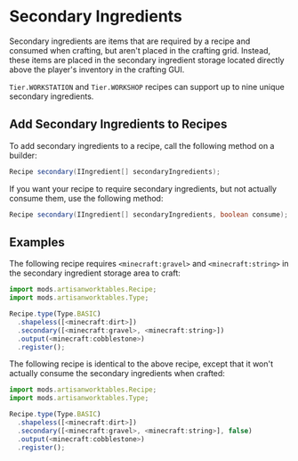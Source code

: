 # Secondary Ingredients

Secondary ingredients are items that are required by a recipe and consumed when crafting, but aren't placed in the crafting grid. Instead, these items are placed in the secondary ingredient storage located directly above the player's inventory in the crafting GUI.

`Tier.WORKSTATION` and `Tier.WORKSHOP` recipes can support up to nine unique secondary ingredients.

## Add Secondary Ingredients to Recipes

To add secondary ingredients to a recipe, call the following method on a builder:

```java
Recipe secondary(IIngredient[] secondaryIngredients);
```

If you want your recipe to require secondary ingredients, but not actually consume them, use the following method:

```java
Recipe secondary(IIngredient[] secondaryIngredients, boolean consume);
```

## Examples

The following recipe requires `<minecraft:gravel>` and `<minecraft:string>` in the secondary ingredient storage area to craft:

```js
import mods.artisanworktables.Recipe;
import mods.artisanworktables.Type;

Recipe.type(Type.BASIC)
  .shapeless([<minecraft:dirt>])
  .secondary([<minecraft:gravel>, <minecraft:string>])
  .output(<minecraft:cobblestone>)
  .register();
```

The following recipe is identical to the above recipe, except that it won't actually consume the secondary ingredients when crafted:

```js
import mods.artisanworktables.Recipe;
import mods.artisanworktables.Type;

Recipe.type(Type.BASIC)
  .shapeless([<minecraft:dirt>])
  .secondary([<minecraft:gravel>, <minecraft:string>], false)
  .output(<minecraft:cobblestone>)
  .register();
```
